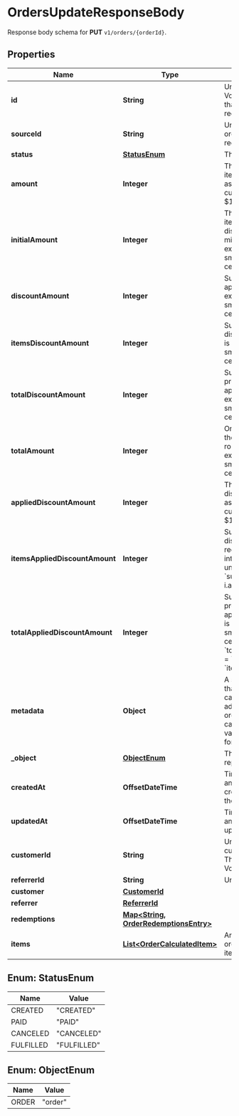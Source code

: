 

# OrdersUpdateResponseBody

Response body schema for **PUT** `v1/orders/{orderId}`.

## Properties

| Name | Type | Description |
|------------ | ------------- | ------------- |
|**id** | **String** | Unique ID assigned by Voucherify of an existing order that will be linked to the redemption of this request. |
|**sourceId** | **String** | Unique source ID of an existing order that will be linked to the redemption of this request. |
|**status** | [**StatusEnum**](#StatusEnum) | The order status. |
|**amount** | **Integer** | This is the sum of the order items&#39; amounts. It is expressed as an integer in the smallest currency unit (e.g. 100 cents for $1.00). |
|**initialAmount** | **Integer** | This is the sum of the order items&#39; amounts before any discount or other effect (e.g. add missing units) is applied. It is expressed as an integer in the smallest currency unit (e.g. 100 cents for $1.00). |
|**discountAmount** | **Integer** | Sum of all order-level discounts applied to the order. It is expressed as an integer in the smallest currency unit (e.g. 100 cents for $1.00). |
|**itemsDiscountAmount** | **Integer** | Sum of all product-specific discounts applied to the order. It is expressed as an integer in the smallest currency unit (e.g. 100 cents for $1.00). |
|**totalDiscountAmount** | **Integer** | Sum of all order-level AND all product-specific discounts applied to the order. It is expressed as an integer in the smallest currency unit (e.g. 100 cents for $1.00). |
|**totalAmount** | **Integer** | Order amount after undoing all the discounts through the rollback redemption. It is expressed as an integer in the smallest currency unit (e.g. 100 cents for $1.00). |
|**appliedDiscountAmount** | **Integer** | This field shows the order-level discount applied. It is expressed as an integer in the smallest currency unit (e.g. 100 cents for $1.00). |
|**itemsAppliedDiscountAmount** | **Integer** | Sum of all product-specific discounts applied in a particular request. It is expressed as an integer in the smallest currency unit (e.g. 100 cents for $1.00).   &#x60;sum(items, i &#x3D;&gt; i.applied_discount_amount)&#x60; |
|**totalAppliedDiscountAmount** | **Integer** | Sum of all order-level AND all product-specific discounts applied in a particular request. It is expressed as an integer in the smallest currency unit (e.g. 100 cents for $1.00).   &#x60;total_applied_discount_amount&#x60; &#x3D; &#x60;applied_discount_amount&#x60; + &#x60;items_applied_discount_amount&#x60; |
|**metadata** | **Object** | A set of custom key/value pairs that you can attach to an order. It can be useful for storing additional information about the order in a structured format. It can be used to define business validation rules or discount formulas. |
|**_object** | [**ObjectEnum**](#ObjectEnum) | The type of the object represented by JSON. |
|**createdAt** | **OffsetDateTime** | Timestamp representing the date and time when the order was created. The value is shown in the ISO 8601 format. |
|**updatedAt** | **OffsetDateTime** | Timestamp representing the date and time when the order was last updated in ISO 8601 format. |
|**customerId** | **String** | Unique customer identifier of the customer making the purchase. The ID is assigned by Voucherify. |
|**referrerId** | **String** | Unique referrer ID. |
|**customer** | [**CustomerId**](CustomerId.md) |  |
|**referrer** | [**ReferrerId**](ReferrerId.md) |  |
|**redemptions** | [**Map&lt;String, OrderRedemptionsEntry&gt;**](OrderRedemptionsEntry.md) |  |
|**items** | [**List&lt;OrderCalculatedItem&gt;**](OrderCalculatedItem.md) | Array of items applied to the order. It can include up to 500 items. |



## Enum: StatusEnum

| Name | Value |
|---- | -----|
| CREATED | &quot;CREATED&quot; |
| PAID | &quot;PAID&quot; |
| CANCELED | &quot;CANCELED&quot; |
| FULFILLED | &quot;FULFILLED&quot; |



## Enum: ObjectEnum

| Name | Value |
|---- | -----|
| ORDER | &quot;order&quot; |



